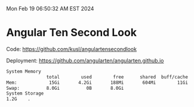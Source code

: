 Mon Feb 19 06:50:32 AM EST 2024

# Angular Ten Second Look

Code: https://github.com/kusl/angulartensecondlook

Deployment: https://github.com/angularten/angularten.github.io

```bash
System Memory
               total        used        free      shared  buff/cache   available
Mem:            15Gi       4.2Gi       188Mi       604Mi        11Gi        11Gi
Swap:          8.0Gi          0B       8.0Gi
System Storage
1.2G	.
```
```bash
